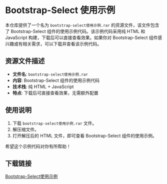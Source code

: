 # Bootstrap-Select 使用示例

本仓库提供了一个名为 `bootstrap-select使用示例.rar` 的资源文件，该文件包含了 Bootstrap-Select 组件的使用示例代码。该示例代码采用纯 HTML 和 JavaScript 构建，下载后可以直接查看效果。如果你对 Bootstrap-Select 组件感兴趣或有相关需求，可以下载并查看该示例代码。

## 资源文件描述

- **文件名**: `bootstrap-select使用示例.rar`
- **内容**: Bootstrap-Select 组件的使用示例代码
- **技术栈**: 纯 HTML + JavaScript
- **特点**: 下载后可直接查看效果，无需额外配置

## 使用说明

1. 下载 `bootstrap-select使用示例.rar` 文件。
2. 解压缩文件。
3. 打开解压后的 HTML 文件，即可查看 Bootstrap-Select 组件的使用示例。

希望这个示例代码对你有所帮助！

## 下载链接

[Bootstrap-Select使用示例](https://pan.quark.cn/s/bf4d99e94494)